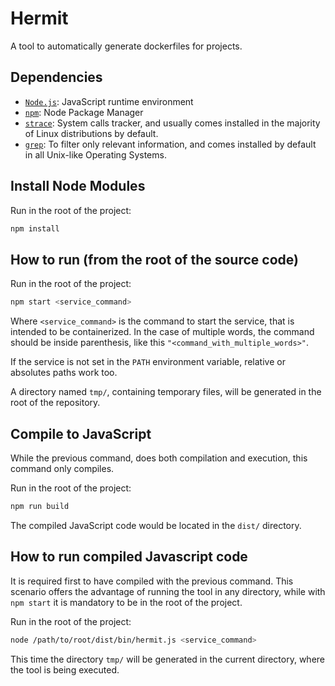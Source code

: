 # Hermit
A tool to automatically generate dockerfiles for projects.
## Dependencies
  * [`Node.js`](https://nodejs.org/): JavaScript runtime environment
  * [`npm`](https://www.npmjs.com/get-npm): Node Package Manager
  * [`strace`](https://strace.io/): System calls tracker, and usually comes installed in the majority of Linux distributions by default.
  * [`grep`](): To filter only relevant information, and comes installed by default in all Unix-like Operating Systems.

## Install Node Modules
Run in the root of the project:
```bash
npm install
```

## How to run (from the root of the source code)
Run in the root of the project:
```bash
npm start <service_command>
```
Where `<service_command>` is the command to start the service, that is intended to be containerized. In the case of multiple words, the command should be inside parenthesis, like this `"<command_with_multiple_words>"`.

If the service is not set in the `PATH` environment variable, relative or absolutes paths work too.

A directory named `tmp/`, containing temporary files, will be generated in the root of the repository.

## Compile to JavaScript
While the previous command, does both compilation and execution, this command only compiles.

Run in the root of the project:
```bash
npm run build
```
The compiled JavaScript code would be located in the `dist/` directory.

## How to run compiled Javascript code
It is required first to have compiled with the previous command. This scenario offers the advantage of running the tool in any directory, while with `npm start` it is mandatory to be in the root of the project.

Run in the root of the project:
```bash
node /path/to/root/dist/bin/hermit.js <service_command>
```

This time the directory `tmp/` will be generated in the current directory, where the tool is being executed.

